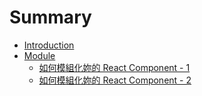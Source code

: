 # Summary

* [Introduction](README.md)
* [Module]()
  * [如何模組化妳的 React Component - 1](content/create-and-publish-your-react-compoent-module/index.md)
  * [如何模組化妳的 React Component - 2](content/create-and-publish-your-react-compoent-module/index2.md)
